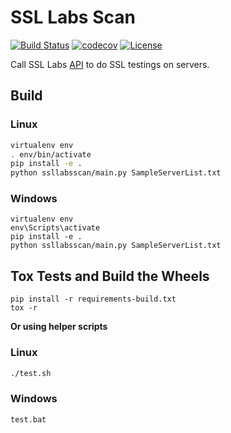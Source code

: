 # SSL Labs Scan #

[![Build Status](https://travis-ci.org/kyhau/ssllabs-scan.svg?branch=master)](https://travis-ci.org/kyhau/ssllabs-scan)
[![codecov](https://codecov.io/gh/kyhau/ssllabs-scan/branch/master/graph/badge.svg)](https://codecov.io/gh/kyhau/ssllabs-scan)
[![License](https://img.shields.io/badge/license-MIT-blue.svg)](http://en.wikipedia.org/wiki/MIT_License)

Call SSL Labs [API](https://github.com/ssllabs/ssllabs-scan/blob/stable/ssllabs-api-docs.md) to do SSL testings on servers.

## Build

### Linux
```bash
virtualenv env
. env/bin/activate
pip install -e .
python ssllabsscan/main.py SampleServerList.txt
```

### Windows
```
virtualenv env
env\Scripts\activate
pip install -e .
python ssllabsscan/main.py SampleServerList.txt
```

## Tox Tests and Build the Wheels

```
pip install -r requirements-build.txt
tox -r
```

**Or using helper scripts**

### Linux
```bash
./test.sh
```

### Windows
```
test.bat
```
